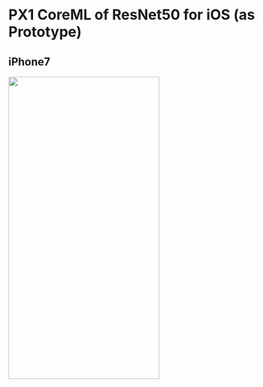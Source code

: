 # PX1 CoreML of ResNet50 for iOS (as Prototype)

## iPhone7

<img src="https://user-images.githubusercontent.com/48679574/195346800-df9e7b16-56f7-4ccd-92f3-165cb8e6d3a7.gif" width="300" height="600"/>
